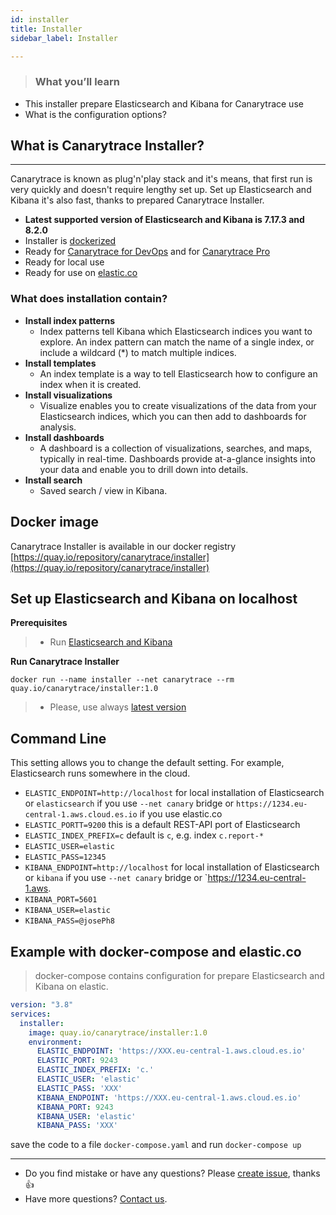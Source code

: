 ```yaml
---
id: installer
title: Installer
sidebar_label: Installer

---
```


> ### What you’ll learn
- This installer prepare Elasticsearch and Kibana for Canarytrace use
- What is the configuration options?

## What is Canarytrace Installer?
---

Canarytrace is known as plug'n'play stack and it's means, that first run is very quickly and doesn't require lengthy set up. 
Set up Elasticsearch and Kibana it's also fast, thanks to prepared Canarytrace Installer.


- **Latest supported version of Elasticsearch and Kibana is 7.17.3 and 8.2.0**
- Installer is [dockerized](https://quay.io/repository/canarytrace/installer) 
- Ready for [Canarytrace for DevOps](/docs/why/edition/) and for [Canarytrace Pro](/docs/why/edition/)
- Ready for local use
- Ready for use on [elastic.co](https://www.elastic.co)

### What does installation contain?

- **Install index patterns**
  - Index patterns tell Kibana which Elasticsearch indices you want to explore. An index pattern can match the name of a single index, or include a wildcard (*) to match multiple indices.
- **Install templates**
  - An index template is a way to tell Elasticsearch how to configure an index when it is created.
- **Install visualizations**
  - Visualize enables you to create visualizations of the data from your Elasticsearch indices, which you can then add to dashboards for analysis.
- **Install dashboards**
  - A dashboard is a collection of visualizations, searches, and maps, typically in real-time. Dashboards provide at-a-glance insights into your data and enable you to drill down into details.
- **Install search**
  - Saved search / view in Kibana.

## Docker image

Canarytrace Installer is available in our docker registry [https://quay.io/repository/canarytrace/installer](https://quay.io/repository/canarytrace/installer)

## Set up Elasticsearch and Kibana on localhost

**Prerequisites**

> - Run [Elasticsearch and Kibana](/docs/guides/elasticsearch)

**Run Canarytrace Installer**
```
docker run --name installer --net canarytrace --rm quay.io/canarytrace/installer:1.0
```

> - Please, use always [latest version](https://quay.io/repository/canarytrace/installer?tab=tags)

## Command Line

This setting allows you to change the default setting. For example, Elasticsearch runs somewhere in the cloud.

- `ELASTIC_ENDPOINT=http://localhost` for local installation of Elasticsearch or `elasticsearch` if you use `--net canary` bridge or `https://1234.eu-central-1.aws.cloud.es.io` if you use elastic.co
- `ELASTIC_PORTT=9200` this is a default REST-API port of Elasticsearch
- `ELASTIC_INDEX_PREFIX=c` default is `c`, e.g. index `c.report-*`
- `ELASTIC_USER=elastic`
- `ELASTIC_PASS=12345`
- `KIBANA_ENDPOINT=http://localhost` for local installation of Elasticsearch or `kibana` if you use `--net canary` bridge or `https://1234.eu-central-1.aws.
- `KIBANA_PORT=5601`
- `KIBANA_USER=elastic`
- `KIBANA_PASS=@josePh8`

## Example with docker-compose and elastic.co
> docker-compose contains configuration for prepare Elasticsearch and Kibana on elastic.

```yaml title="docker-compose.yaml"
version: "3.8"
services:
  installer:
    image: quay.io/canarytrace/installer:1.0
    environment:
      ELASTIC_ENDPOINT: 'https://XXX.eu-central-1.aws.cloud.es.io'
      ELASTIC_PORT: 9243
      ELASTIC_INDEX_PREFIX: 'c.'
      ELASTIC_USER: 'elastic'
      ELASTIC_PASS: 'XXX'
      KIBANA_ENDPOINT: 'https://XXX.eu-central-1.aws.cloud.es.io'
      KIBANA_PORT: 9243
      KIBANA_USER: 'elastic'
      KIBANA_PASS: 'XXX'
```

save the code to a file `docker-compose.yaml` and run `docker-compose up`

---

- Do you find mistake or have any questions? Please [create issue](https://github.com/canarytrace/documentation/issues/new/choose), thanks 👍
- Have more questions? [Contact us](/docs/support/contactus).